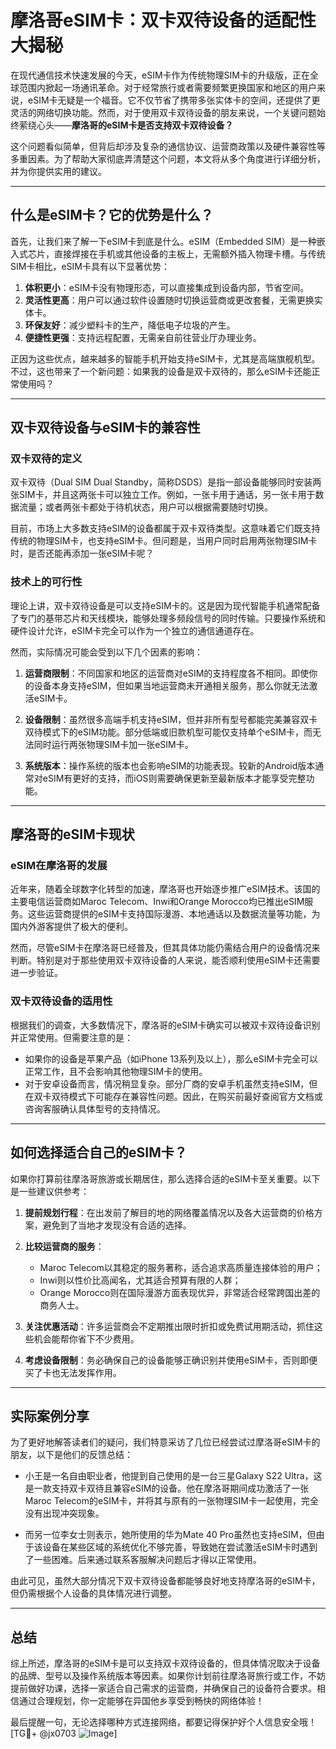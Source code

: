 # 摩洛哥eSIM卡：双卡双待设备的适配性大揭秘

在现代通信技术快速发展的今天，eSIM卡作为传统物理SIM卡的升级版，正在全球范围内掀起一场通讯革命。对于经常旅行或者需要频繁更换国家和地区的用户来说，eSIM卡无疑是一个福音。它不仅节省了携带多张实体卡的空间，还提供了更灵活的网络切换功能。然而，对于使用双卡双待设备的朋友来说，一个关键问题始终萦绕心头——**摩洛哥的eSIM卡是否支持双卡双待设备？**

这个问题看似简单，但背后却涉及复杂的通信协议、运营商政策以及硬件兼容性等多重因素。为了帮助大家彻底弄清楚这个问题，本文将从多个角度进行详细分析，并为你提供实用的建议。

---

## 什么是eSIM卡？它的优势是什么？

首先，让我们来了解一下eSIM卡到底是什么。eSIM（Embedded SIM）是一种嵌入式芯片，直接焊接在手机或其他设备的主板上，无需额外插入物理卡槽。与传统SIM卡相比，eSIM卡具有以下显著优势：

1. **体积更小**：eSIM卡没有物理形态，可以直接集成到设备内部，节省空间。
2. **灵活性更高**：用户可以通过软件设置随时切换运营商或更改套餐，无需更换实体卡。
3. **环保友好**：减少塑料卡的生产，降低电子垃圾的产生。
4. **便捷性更强**：支持远程配置，无需亲自前往营业厅办理业务。

正因为这些优点，越来越多的智能手机开始支持eSIM卡，尤其是高端旗舰机型。不过，这也带来了一个新问题：如果我的设备是双卡双待的，那么eSIM卡还能正常使用吗？

---

## 双卡双待设备与eSIM卡的兼容性

### 双卡双待的定义
双卡双待（Dual SIM Dual Standby，简称DSDS）是指一部设备能够同时安装两张SIM卡，并且这两张卡可以独立工作。例如，一张卡用于通话，另一张卡用于数据流量；或者两张卡都处于待机状态，用户可以根据需要随时切换。

目前，市场上大多数支持eSIM的设备都属于双卡双待类型。这意味着它们既支持传统的物理SIM卡，也支持eSIM卡。但问题是，当用户同时启用两张物理SIM卡时，是否还能再添加一张eSIM卡呢？

### 技术上的可行性
理论上讲，双卡双待设备是可以支持eSIM卡的。这是因为现代智能手机通常配备了专门的基带芯片和天线模块，能够处理多频段信号的同时传输。只要操作系统和硬件设计允许，eSIM卡完全可以作为一个独立的通信通道存在。

然而，实际情况可能会受到以下几个因素的影响：

1. **运营商限制**：不同国家和地区的运营商对eSIM的支持程度各不相同。即使你的设备本身支持eSIM，但如果当地运营商未开通相关服务，那么你就无法激活eSIM卡。
   
2. **设备限制**：虽然很多高端手机支持eSIM，但并非所有型号都能完美兼容双卡双待模式下的eSIM功能。部分低端或旧款机型可能仅支持单个eSIM卡，而无法同时运行两张物理SIM卡加一张eSIM卡。

3. **系统版本**：操作系统的版本也会影响eSIM的功能表现。较新的Android版本通常对eSIM有更好的支持，而iOS则需要确保更新至最新版本才能享受完整功能。

---

## 摩洛哥的eSIM卡现状

### eSIM在摩洛哥的发展
近年来，随着全球数字化转型的加速，摩洛哥也开始逐步推广eSIM技术。该国的主要电信运营商如Maroc Telecom、Inwi和Orange Morocco均已推出eSIM服务。这些运营商提供的eSIM卡支持国际漫游、本地通话以及数据流量等功能，为国内外游客提供了极大的便利。

然而，尽管eSIM卡在摩洛哥已经普及，但其具体功能仍需结合用户的设备情况来判断。特别是对于那些使用双卡双待设备的人来说，能否顺利使用eSIM卡还需要进一步验证。

### 双卡双待设备的适用性
根据我们的调查，大多数情况下，摩洛哥的eSIM卡确实可以被双卡双待设备识别并正常使用。但需要注意的是：

- 如果你的设备是苹果产品（如iPhone 13系列及以上），那么eSIM卡完全可以正常工作，且不会影响其他物理SIM卡的使用。
- 对于安卓设备而言，情况稍显复杂。部分厂商的安卓手机虽然支持eSIM，但在双卡双待模式下可能存在兼容性问题。因此，在购买前最好查阅官方文档或咨询客服确认具体型号的支持情况。

---

## 如何选择适合自己的eSIM卡？

如果你打算前往摩洛哥旅游或长期居住，那么选择合适的eSIM卡至关重要。以下是一些建议供参考：

1. **提前规划行程**：在出发前了解目的地的网络覆盖情况以及各大运营商的价格方案，避免到了当地才发现没有合适的选择。
   
2. **比较运营商的服务**：
   - Maroc Telecom以其稳定的服务著称，适合追求高质量连接体验的用户；
   - Inwi则以性价比高闻名，尤其适合预算有限的人群；
   - Orange Morocco则在国际漫游方面表现优异，非常适合经常跨国出差的商务人士。

3. **关注优惠活动**：许多运营商会不定期推出限时折扣或免费试用期活动，抓住这些机会能帮你省下不少费用。

4. **考虑设备限制**：务必确保自己的设备能够正确识别并使用eSIM卡，否则即便买了卡也无法发挥作用。

---

## 实际案例分享

为了更好地解答读者们的疑问，我们特意采访了几位已经尝试过摩洛哥eSIM卡的朋友，以下是他们的反馈总结：

- 小王是一名自由职业者，他提到自己使用的是一台三星Galaxy S22 Ultra，这是一款支持双卡双待且兼容eSIM的设备。他在摩洛哥期间成功激活了一张Maroc Telecom的eSIM卡，并将其与原有的一张物理SIM卡一起使用，完全没有出现冲突现象。
  
- 而另一位李女士则表示，她所使用的华为Mate 40 Pro虽然也支持eSIM，但由于该设备在某些区域的系统优化不够完善，导致她在尝试激活eSIM卡时遇到了一些困难。后来通过联系客服解决问题后才得以正常使用。

由此可见，虽然大部分情况下双卡双待设备都能够良好地支持摩洛哥的eSIM卡，但仍需根据个人设备的具体情况进行调整。

---

## 总结

综上所述，摩洛哥的eSIM卡是可以支持双卡双待设备的，但具体情况取决于设备的品牌、型号以及操作系统版本等因素。如果你计划前往摩洛哥旅行或工作，不妨提前做好功课，选择一家适合自己需求的运营商，并确保自己的设备符合要求。相信通过合理规划，你一定能够在异国他乡享受到畅快的网络体验！

最后提醒一句，无论选择哪种方式连接网络，都要记得保护好个人信息安全哦！[TG💪+ @jx0703 ![Image](https://github.com/user-attachments/assets/dbca1d08-cadb-493c-b0ec-ad6f7a83f270)]